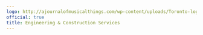 ```yaml
---
logo: http://ajournalofmusicalthings.com/wp-content/uploads/Toronto-logo.png
official: true
title: Engineering & Construction Services
---
```

